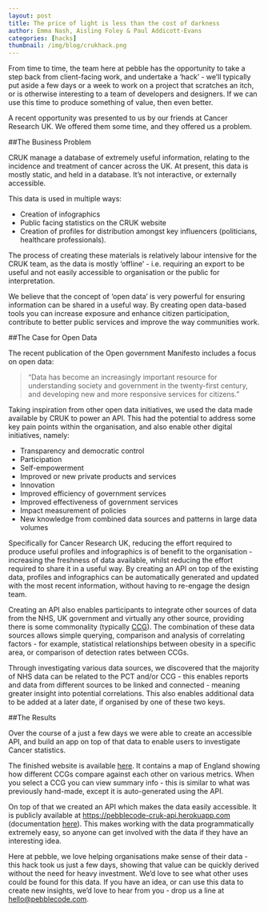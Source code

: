 ```yaml
---
layout: post
title: The price of light is less than the cost of darkness
author: Emma Nash, Aisling Foley & Paul Addicott-Evans
categories: [hacks]
thumbnail: /img/blog/crukhack.png
---
```



From time to time, the team here at pebble has the opportunity to take a step back from client-facing work, and undertake a ‘hack’ - we’ll typically put aside a few days or a week to work on a project that scratches an itch, or is otherwise interesting to a team of developers and designers. If we can use this time to produce something of value, then even better.

A recent opportunity was presented to us by our friends at Cancer Research UK. We offered them some time, and they offered us a problem.

##The Business Problem

CRUK manage a database of extremely useful information, relating to the incidence and treatment of cancer across the UK. At present, this data is mostly static, and held in a database. It’s not interactive, or externally accessible.

This data is used in multiple ways:

* Creation of infographics
* Public facing statistics on the CRUK website
* Creation of profiles for distribution amongst key influencers (politicians, healthcare professionals).

The process of creating these materials is relatively labour intensive for the CRUK team, as the data is mostly ‘offline’ - i.e. requiring an export to be useful and not easily accessible to organisation or the public for interpretation.

We believe that the concept of ‘open data’ is very powerful for ensuring information can be shared in a useful way. By creating open data-based tools you can increase exposure and enhance citizen participation, contribute to better public services and improve the way communities work.

##The Case for Open Data

The recent publication of the Open government Manifesto includes a focus on open data:

>“Data has become an increasingly important resource for understanding society and government in the twenty-first century, and developing new and more responsive services for citizens.”

Taking inspiration from other open data initiatives, we used the data made available by CRUK to power an API. This had the potential to address some key pain points within the organisation, and also enable other digital initiatives, namely:

* Transparency and democratic control
* Participation
* Self-empowerment
* Improved or new private products and services
* Innovation
* Improved efficiency of government services
* Improved effectiveness of government services
* Impact measurement of policies
* New knowledge from combined data sources and patterns in large data volumes

Specifically for Cancer Research UK, reducing the effort required to produce useful profiles and infographics is of benefit to the organisation - increasing the freshness of data available, whilst reducing the effort required to share it in a useful way. By creating an API on top of the existing data, profiles and infographics can be automatically generated and updated with the most recent information, without having to re-engage the design team.

Creating an API also enables participants to integrate other sources of data from the NHS, UK government and virtually any other source, providing there is some commonality (typically [CCG](http://www.nhscc.org/ccgs/)). The combination of these data sources allows simple querying, comparison and analysis of correlating factors - for example, statistical relationships between obesity in a specific area, or comparison of detection rates between CCGs.

Through investigating various data sources, we discovered that the majority of NHS data can be related to the PCT and/or CCG - this enables reports and data from different sources to be linked and connected - meaning greater insight into potential correlations. This also enables additional data to be added at a later date, if organised by one of these two keys.

##The Results

Over the course of a just a few days we were able to create an accessible API, and build an app on top of that data to enable users to investigate Cancer statistics.

The finished website is available [here](https://cruk.pebblecode.net). It contains a map of England showing how different CCGs compare against each other on various metrics. When you select a CCG you can view summary info - this is similar to what was previously hand-made, except it is auto-generated using the API.

On top of that we created an API which makes the data easily accessible. It is publicly available at https://pebblecode-cruk-api.herokuapp.com (documentation [here](https://github.com/pebblecode/cruk-api/wiki)). This makes working with the data programmatically extremely easy, so anyone can get involved with the data if they have an interesting idea.

Here at pebble, we love helping organisations make sense of their data - this hack took us just a few days, showing that value can be quickly derived without the need for heavy investment. We’d love to see what other uses could be found for this data. If you have an idea, or can use this data to create new insights, we’d love to hear from you - drop us a line at [hello@pebblecode.com](hello@pebblecode.com).

